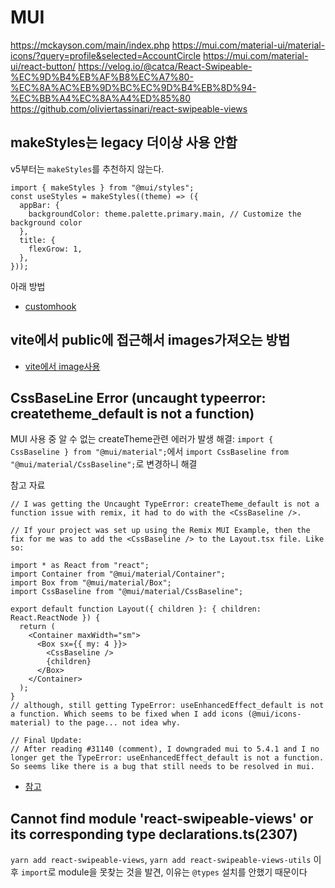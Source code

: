# MUI

https://mckayson.com/main/index.php
https://mui.com/material-ui/material-icons/?query=profile&selected=AccountCircle
https://mui.com/material-ui/react-button/
https://velog.io/@catca/React-Swipeable-%EC%9D%B4%EB%AF%B8%EC%A7%80-%EC%8A%AC%EB%9D%BC%EC%9D%B4%EB%8D%94-%EC%BB%A4%EC%8A%A4%ED%85%80
https://github.com/oliviertassinari/react-swipeable-views

## makeStyles는 legacy 더이상 사용 안함

v5부터는 `makeStyles`를 추천하지 않는다.

```tsx
import { makeStyles } from "@mui/styles";
const useStyles = makeStyles((theme) => ({
  appBar: {
    backgroundColor: theme.palette.primary.main, // Customize the background color
  },
  title: {
    flexGrow: 1,
  },
}));
```

아래 방법

- [customhook](https://velog.io/@dlruddms5619/Migration-MUI-v4-to-v5-makeStyles-%EC%82%AC%EC%9A%A9%ED%95%98%EA%B8%B0)

## vite에서 public에 접근해서 images가져오는 방법

- [vite에서 image사용](https://medium.com/@andrewmasonmedia/how-to-use-images-with-vite-and-vue-937307a150c0)

## CssBaseLine Error (uncaught typeerror: createtheme_default is not a function)

MUI 사용 중 알 수 없는 createTheme관련 에러가 발생
해결: `import { CssBaseline } from "@mui/material";`에서 `import CssBaseline from "@mui/material/CssBaseline";`로 변경하니 해결

참고 자료

```tsx
// I was getting the Uncaught TypeError: createTheme_default is not a function issue with remix, it had to do with the <CssBaseline />.

// If your project was set up using the Remix MUI Example, then the fix for me was to add the <CssBaseline /> to the Layout.tsx file. Like so:

import * as React from "react";
import Container from "@mui/material/Container";
import Box from "@mui/material/Box";
import CssBaseline from "@mui/material/CssBaseline";

export default function Layout({ children }: { children: React.ReactNode }) {
  return (
    <Container maxWidth="sm">
      <Box sx={{ my: 4 }}>
        <CssBaseline />
        {children}
      </Box>
    </Container>
  );
}
// although, still getting TypeError: useEnhancedEffect_default is not a function. Which seems to be fixed when I add icons (@mui/icons-material) to the page... not idea why.

// Final Update:
// After reading #31140 (comment), I downgraded mui to 5.4.1 and I no longer get the TypeError: useEnhancedEffect_default is not a function. So seems like there is a bug that still needs to be resolved in mui.
```

- [참고](https://github.com/mui/material-ui/issues/31835)

## Cannot find module 'react-swipeable-views' or its corresponding type declarations.ts(2307)

`yarn add react-swipeable-views`, `yarn add react-swipeable-views-utils` 이후 `import`로 module을 못찾는 것을 발견, 이유는 `@types` 설치를 안했기 때문이다